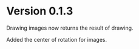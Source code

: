# Version 0.1.3

Drawing images now returns the result of drawing.

Added the center of rotation for images.